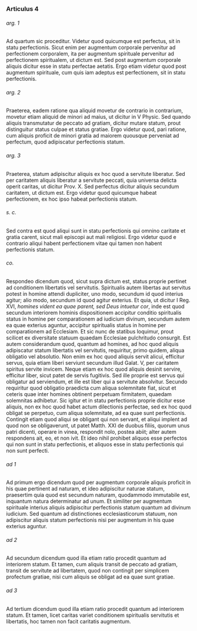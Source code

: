 ### Articulus 4

###### arg. 1
Ad quartum sic proceditur. Videtur quod quicumque est perfectus, sit in statu perfectionis. Sicut enim per augmentum corporale pervenitur ad perfectionem corporalem, ita per augmentum spirituale pervenitur ad perfectionem spiritualem, ut dictum est. Sed post augmentum corporale aliquis dicitur esse in statu perfectae aetatis. Ergo etiam videtur quod post augmentum spirituale, cum quis iam adeptus est perfectionem, sit in statu perfectionis.

###### arg. 2
Praeterea, eadem ratione qua aliquid movetur de contrario in contrarium, movetur etiam aliquid de minori ad maius, ut dicitur in V Physic. Sed quando aliquis transmutatur de peccato ad gratiam, dicitur mutare statum, prout distinguitur status culpae et status gratiae. Ergo videtur quod, pari ratione, cum aliquis proficit de minori gratia ad maiorem quousque perveniat ad perfectum, quod adipiscatur perfectionis statum.

###### arg. 3
Praeterea, statum adipiscitur aliquis ex hoc quod a servitute liberatur. Sed per caritatem aliquis liberatur a servitute peccati, quia universa delicta operit caritas, ut dicitur Prov. X. Sed perfectus dicitur aliquis secundum caritatem, ut dictum est. Ergo videtur quod quicumque habeat perfectionem, ex hoc ipso habeat perfectionis statum.

###### s. c.
Sed contra est quod aliqui sunt in statu perfectionis qui omnino caritate et gratia carent, sicut mali episcopi aut mali religiosi. Ergo videtur quod e contrario aliqui habent perfectionem vitae qui tamen non habent perfectionis statum.

###### co.
Respondeo dicendum quod, sicut supra dictum est, status proprie pertinet ad conditionem libertatis vel servitutis. Spiritualis autem libertas aut servitus potest in homine attendi dupliciter, uno modo, secundum id quod interius agitur; alio modo, secundum id quod agitur exterius. Et quia, ut dicitur I Reg. XVI, *homines vident ea quae parent, sed Deus intuetur cor*, inde est quod secundum interiorem hominis dispositionem accipitur conditio spiritualis status in homine per comparationem ad iudicium divinum, secundum autem ea quae exterius aguntur, accipitur spiritualis status in homine per comparationem ad Ecclesiam. Et sic nunc de statibus loquimur, prout scilicet ex diversitate statuum quaedam Ecclesiae pulchritudo consurgit. Est autem considerandum quod, quantum ad homines, ad hoc quod aliquis adipiscatur statum libertatis vel servitutis, requiritur, primo quidem, aliqua obligatio vel absolutio. Non enim ex hoc quod aliquis servit alicui, efficitur servus, quia etiam liberi serviunt secundum illud Galat. V, per caritatem spiritus servite invicem. Neque etiam ex hoc quod aliquis desinit servire, efficitur liber, sicut patet de servis fugitivis. Sed ille proprie est servus qui obligatur ad serviendum, et ille est liber qui a servitute absolvitur. Secundo requiritur quod obligatio praedicta cum aliqua solemnitate fiat, sicut et ceteris quae inter homines obtinent perpetuam firmitatem, quaedam solemnitas adhibetur. Sic igitur et in statu perfectionis proprie dicitur esse aliquis, non ex hoc quod habet actum dilectionis perfectae, sed ex hoc quod obligat se perpetuo, cum aliqua solemnitate, ad ea quae sunt perfectionis. Contingit etiam quod aliqui se obligant qui non servant, et aliqui implent ad quod non se obligaverunt, ut patet Matth. XXI de duobus filiis, quorum unus patri dicenti, operare in vinea, respondit nolo, postea abiit; alter autem respondens ait, eo, et non ivit. Et ideo nihil prohibet aliquos esse perfectos qui non sunt in statu perfectionis, et aliquos esse in statu perfectionis qui non sunt perfecti.

###### ad 1
Ad primum ergo dicendum quod per augmentum corporale aliquis proficit in his quae pertinent ad naturam, et ideo adipiscitur naturae statum, praesertim quia quod est secundum naturam, quodammodo immutabile est, inquantum natura determinatur ad unum. Et similiter per augmentum spirituale interius aliquis adipiscitur perfectionis statum quantum ad divinum iudicium. Sed quantum ad distinctiones ecclesiasticorum statuum, non adipiscitur aliquis statum perfectionis nisi per augmentum in his quae exterius aguntur.

###### ad 2
Ad secundum dicendum quod illa etiam ratio procedit quantum ad interiorem statum. Et tamen, cum aliquis transit de peccato ad gratiam, transit de servitute ad libertatem, quod non contingit per simplicem profectum gratiae, nisi cum aliquis se obligat ad ea quae sunt gratiae.

###### ad 3
Ad tertium dicendum quod illa etiam ratio procedit quantum ad interiorem statum. Et tamen, licet caritas variet conditionem spiritualis servitutis et libertatis, hoc tamen non facit caritatis augmentum.

